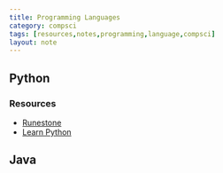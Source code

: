 ```yaml
---
title: Programming Languages
category: compsci
tags: [resources,notes,programming,language,compsci]
layout: note
---
```


## Python
  ### Resources
   * [Runestone](https://runestone.academy/runestone/books/published/pythonds/index.html?ref=hackr.io)
   * [Learn Python](https://www.learnpython.org/)
## Java
